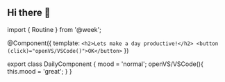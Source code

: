 ## Hi there 👋


import { Routine } from '@week';

@Component({
  template:
						`
					  <h2>Lets make a day productive!</h2>
					  <button (click)="openVS/VSCode()">OK</button>
					  `
})

export class DailyComponent {
  mood = 'normal';
  openVS/VSCode(){
    this.mood = 'great';
  }
}
